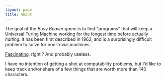 ```yaml
---
layout: page
title: About
---
```


The goal of the *Busy Beaver game* is to find "programs" that will keep a Universal Turing Machine working
for the longest time before actually *halting*. It has been first described in 1962, and is a surprisingly 
difficult problem to solve for non-trivial machines.

[Fascinating](http://en.wikipedia.org/wiki/Busy_beaver), right ? And probably useless.

I have no intention of getting a shot at computability problems, but I'd like to keep track and/or share of a few
things that are worth more than 140 characters.
